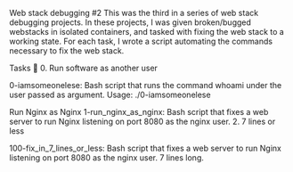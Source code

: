 Web stack debugging #2 This was the third in a series of web stack debugging projects. In these projects, I was given broken/bugged webstacks in isolated containers, and tasked with fixing the web stack to a working state. For each task, I wrote a script automating the commands necessary to fix the web stack.

Tasks 📃 0. Run software as another user

0-iamsomeonelese: Bash script that runs the command whoami under the user passed as argument. Usage: ./0-iamsomeonelese

Run Nginx as Nginx
1-run_nginx_as_nginx: Bash script that fixes a web server to run Nginx listening on port 8080 as the nginx user. 2. 7 lines or less

100-fix_in_7_lines_or_less: Bash script that fixes a web server to run Nginx listening on port 8080 as the nginx user. 7 lines long.
